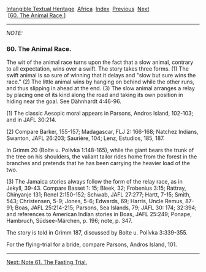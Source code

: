 [Intangible Textual Heritage](../../index)  [Africa](../index) 
[Index](index)  [Previous](jas059n)  [Next](jas061n)   
 \[[60. The Animal Race.](jas060)\]

------------------------------------------------------------------------

*NOTE:* 

### 60. The Animal Race.

The wit of the animal race turns upon the fact that a slow animal,
contrary to all expectation, wins over a swift. The story takes three
forms. (1) The swift animal is so sure of winning that it delays and
"slow but sure wins the race." (2) The little animal wins by hanging on
behind while the other runs, and thus slipping in ahead at the end. (3)
The slow animal arranges a relay by placing one of its kind along the
road and taking its own position in hiding near the goal. See Dähnhardt
4:46-96.

\(1\) The classic Aesopic moral appears in Parsons, Andros Island,
102-103; and in JAFL 30:214.

\(2\) Compare Barker, 155-157; Madagascar, FLJ 2: 166-168; Natchez
Indians, Swanton, JAFL 26:203; Saurière, 104; Lenz, Estudios, 185, 187.

In Grimm 20 (Bolte u. Polívka 1:148-165), while the giant bears the
trunk of the tree on his shoulders, the valiant tailor rides home from
the forest in the branches and pretends that he has been carrying the
heavier load of the two.

\(3\) The Jamaica stories always follow the form of the relay race, as
in Jekyll, 39-43. Compare Basset 1: 15; Bleek, 32; Frobenius 3:15;
Rattray, Chinyanje 131; Renel 2:150-152; Schwab, JAFL 27:277; Hartt,
7-15; Smith, 543; Christensen, 5-9; Jones, 5-6; Edwards, 69; Harris,
Uncle Remus, 87-91; Boas, JAFL 25:214-215; Parsons, Sea Islands, 79;
JAFL 30: 174; 32:394; and references to American Indian stories in Boas,
JAFL 25:249; Ponape, Hambruch, Südsee-Märchen, p. 196; note, p. 347.

The story is told in Grimm 187, discussed by Bolte u. Polívka 3:339-355.

For the flying-trial for a bride, compare Parsons, Andros Island, 101.

------------------------------------------------------------------------

[Next: Note 61. The Fasting Trial.](jas061n)
